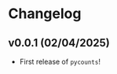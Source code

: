 # Changelog

<!--next-version-placeholder-->

## v0.0.1 (02/04/2025)

- First release of `pycounts`!